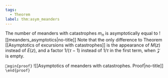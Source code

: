 ```yaml
---
tags:
  - Theorem
label: thm:asym_meanders
---
```

The number of meanders with catastrophes $m_n$ is asymptotically equal to
![[meanders_asymptotics|no-title]]
Note that the only difference to Theorem [[Asymptotics of excursions with catastrophes]] is the appearance of $M(z)$ instead of $E(z)$, and a factor $1/(\tau - 1)$ instead of $1/\tau$ in the first term, when $\mathcal{Z}$ is empty.

`egin{proof}`
![[Asymptotics of meanders with catastrophes. Proof|no-title]]
`\end{proof}`
